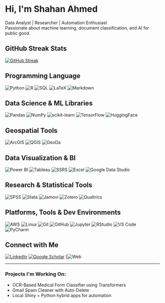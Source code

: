 # Hi, I'm Shahan Ahmed

 Data Analyst | Researcher | Automation Enthusiast  
 Passionate about machine learning, document classification, and AI for public good.

## GitHub Streak Stats

[![GitHub Streak](https://streak-stats.demolab.com?user=shahan24h&theme=microsoft-dark&mode=weekly&card_width=494)](https://git.io/streak-stats)

## Programming Language

![Python](https://img.shields.io/badge/Python-3670A0?style=for-the-badge&logo=python&logoColor=ffdd54)
![R](https://img.shields.io/badge/R-276DC3?style=for-the-badge&logo=r&logoColor=white)
![SQL](https://img.shields.io/badge/SQL-005C84?style=for-the-badge&logo=postgresql&logoColor=white)
![LaTeX](https://img.shields.io/badge/LaTeX-008080?style=for-the-badge&logo=latex&logoColor=white)
![Markdown](https://img.shields.io/badge/Markdown-000000?style=for-the-badge&logo=markdown&logoColor=white)

## Data Science & ML Libraries
![Pandas](https://img.shields.io/badge/Pandas-150458?style=for-the-badge&logo=pandas&logoColor=white)
![NumPy](https://img.shields.io/badge/NumPy-013243?style=for-the-badge&logo=numpy&logoColor=white)
![scikit-learn](https://img.shields.io/badge/Scikit--Learn-F7931E?style=for-the-badge&logo=scikitlearn&logoColor=white)
![TensorFlow](https://img.shields.io/badge/TensorFlow-FF6F00?style=for-the-badge&logo=tensorflow&logoColor=white)
![HuggingFace](https://img.shields.io/badge/HuggingFace-FFD21F?style=for-the-badge&logo=huggingface&logoColor=black)

## Geospatial Tools
![ArcGIS](https://img.shields.io/badge/ArcGIS-4479A1?style=for-the-badge&logo=esri&logoColor=white)
![QGIS](https://img.shields.io/badge/QGIS-589632?style=for-the-badge&logo=qgis&logoColor=white)
![GeoDa](https://img.shields.io/badge/GeoDa-003366?style=for-the-badge&logo=data:image/png;base64,iVBORw0KGgoAAAANSUhEUgAAAAoAAAALCAYAAAAv...)



## Data Visualization & BI
![Power BI](https://img.shields.io/badge/PowerBI-F2C811?style=for-the-badge&logo=powerbi&logoColor=black)
![Tableau](https://img.shields.io/badge/Tableau-E97627?style=for-the-badge&logo=tableau&logoColor=white)
![SSRS](https://img.shields.io/badge/SSRS-CC2927?style=for-the-badge&logo=microsoft&logoColor=white)
![Excel](https://img.shields.io/badge/Excel-217346?style=for-the-badge&logo=microsoft-excel&logoColor=white)
![Google Data Studio](https://img.shields.io/badge/DataStudio-4285F4?style=for-the-badge&logo=googleanalytics&logoColor=white)



## Research & Statistical Tools
![SPSS](https://img.shields.io/badge/SPSS-00274D?style=for-the-badge&logo=ibm&logoColor=white)
![Stata](https://img.shields.io/badge/Stata-1D76DB?style=for-the-badge&logo=data:image/png;base64,iVBORw0KGgoAAAANSUhEUgAAAAoAAAALCAYAAAAv...)
![Jamovi](https://img.shields.io/badge/Jamovi-4B4BEA?style=for-the-badge&logo=data:image/png;base64,iVBORw0KGgoAAAANSUhEUgAAAAoAAAALCAYAAAAv...)
![Zotero](https://img.shields.io/badge/Zotero-BE0000?style=for-the-badge&logo=zotero&logoColor=white)
![Qualtrics](https://img.shields.io/badge/Qualtrics-00B2EF?style=for-the-badge&logo=data:image/png;base64,iVBORw0KGgoAAAANSUhEUgAAAAoAAAALCAYAAAAv...)

## Platforms, Tools & Dev Environments
![AWS](https://img.shields.io/badge/AWS-232F3E?style=for-the-badge&logo=amazon-aws&logoColor=white)
![Linux](https://img.shields.io/badge/Linux-FCC624?style=for-the-badge&logo=linux&logoColor=black)
![Git](https://img.shields.io/badge/Git-F05032?style=for-the-badge&logo=git&logoColor=white)
![GitHub](https://img.shields.io/badge/GitHub-181717?style=for-the-badge&logo=github&logoColor=white)
![Jupyter](https://img.shields.io/badge/Jupyter-F37626?style=for-the-badge&logo=jupyter&logoColor=white)
![RStudio](https://img.shields.io/badge/RStudio-75AADB?style=for-the-badge&logo=rstudio&logoColor=white)
![VS Code](https://img.shields.io/badge/VSCode-007ACC?style=for-the-badge&logo=visualstudiocode&logoColor=white)
![PyCharm](https://img.shields.io/badge/PyCharm-1E1F26?style=for-the-badge&logo=pycharm&logoColor=green)



## Connect with Me

[![LinkedIn](https://img.shields.io/badge/-LinkedIn-0077B5?style=for-the-badge&logo=linkedin)](https://linkedin.com/in/shahan24h)
[![Google Scholar](https://img.shields.io/badge/Google%20Scholar-100000?style=for-the-badge&logo=GoogleScholar&logoColor=white&labelColor=blue&color=blue)](https://scholar.google.com/citations?user=ROqm-4EAAAAJ)
[![Web](https://www.shahanahmed.com/)


---

###  Projects I'm Working On:
- OCR-Based Medical Form Classifier using Transformers
- Gmail Spam Cleaner with Auto-Delete
-  Local Shiny + Python hybrid apps for automation

